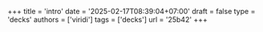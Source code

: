 +++
title = 'intro'
date = '2025-02-17T08:39:04+07:00'
draft = false
type = 'decks'
authors = ['viridi']
tags = ['decks']
url = '25b42'
+++
